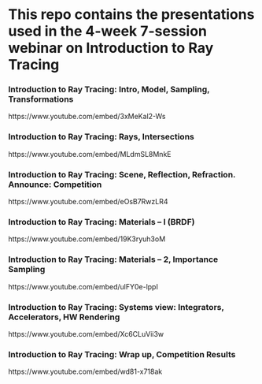 
# This repo contains the presentations used in the 4-week 7-session webinar on Introduction to Ray Tracing

 <h3>Introduction to Ray Tracing: Intro, Model, Sampling, Transformations</h3>
https://www.youtube.com/embed/3xMeKal2-Ws
<h3>Introduction to Ray Tracing: Rays, Intersections</h3>
https://www.youtube.com/embed/MLdmSL8MnkE
<h3>Introduction to Ray Tracing: Scene, Reflection, Refraction. Announce: Competition</h3>
https://www.youtube.com/embed/eOsB7RwzLR4
<h3>Introduction to Ray Tracing: Materials – I (BRDF)</h3>
https://www.youtube.com/embed/19K3ryuh3oM 
<h3>Introduction to Ray Tracing: Materials – 2, Importance Sampling</h3>
https://www.youtube.com/embed/ulFY0e-lppI 
<h3>Introduction to Ray Tracing: Systems view: Integrators, Accelerators, HW Rendering</h3>
https://www.youtube.com/embed/Xc6CLuVii3w 
<h3>Introduction to Ray Tracing: Wrap up, Competition Results</h3>
https://www.youtube.com/embed/wd81-x718ak 

